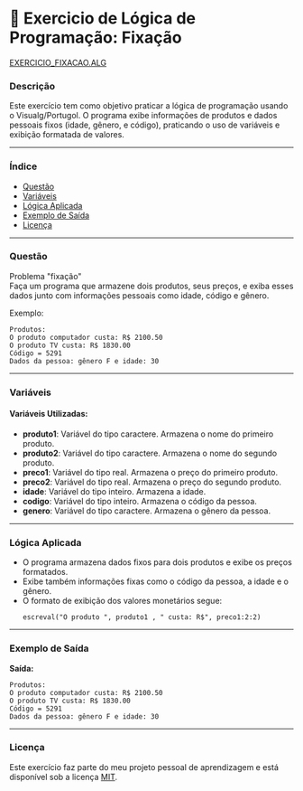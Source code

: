 
# 🚀 Exercicio de Lógica de Programação: Fixação

<a href="/logica-de-programação/VisualG_Portugol/Estrutura_Sequencial/Exercicios/fixacao/fixacao.alg">EXERCICIO_FIXACAO.ALG</a>

### Descrição

Este exercício tem como objetivo praticar a lógica de programação usando o Visualg/Portugol. O programa exibe informações de produtos e dados pessoais fixos (idade, gênero, e código), praticando o uso de variáveis e exibição formatada de valores.

---

### Índice

- [Questão](#questão)
- [Variáveis](#variáveis)
- [Lógica Aplicada](#lógica-aplicada)
- [Exemplo de Saída](#exemplo-de-saída)
- [Licença](#licença)

---

### Questão

Problema "fixação"  
Faça um programa que armazene dois produtos, seus preços, e exiba esses dados junto com informações pessoais como idade, código e gênero.

Exemplo:
```
Produtos:  
O produto computador custa: R$ 2100.50  
O produto TV custa: R$ 1830.00  
Código = 5291  
Dados da pessoa: gênero F e idade: 30
```

---

### Variáveis

#### Variáveis Utilizadas:

- **produto1**: Variável do tipo caractere. Armazena o nome do primeiro produto.
- **produto2**: Variável do tipo caractere. Armazena o nome do segundo produto.
- **preco1**: Variável do tipo real. Armazena o preço do primeiro produto.
- **preco2**: Variável do tipo real. Armazena o preço do segundo produto.
- **idade**: Variável do tipo inteiro. Armazena a idade.
- **codigo**: Variável do tipo inteiro. Armazena o código da pessoa.
- **genero**: Variável do tipo caractere. Armazena o gênero da pessoa.

---

### Lógica Aplicada

- O programa armazena dados fixos para dois produtos e exibe os preços formatados.
- Exibe também informações fixas como o código da pessoa, a idade e o gênero.
- O formato de exibição dos valores monetários segue:  
    ```portugol
    escreval("O produto ", produto1 , " custa: R$", preco1:2:2)
    ```

---

### Exemplo de Saída

**Saída:**
```
Produtos:  
O produto computador custa: R$ 2100.50  
O produto TV custa: R$ 1830.00  
Código = 5291  
Dados da pessoa: gênero F e idade: 30
```

---

### Licença

Este exercício faz parte do meu projeto pessoal de aprendizagem e está disponível sob a licença [MIT](LICENSE).
